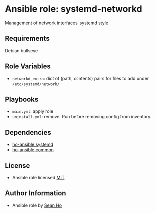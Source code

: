# Ansible role: systemd-networkd
Management of network interfaces, systemd style

## Requirements
Debian bullseye

## Role Variables
+ `networkd_extra`: dict of (path, contents) pairs for
  files to add under `/etc/systemd/network/`

## Playbooks
+ `main.yml`: apply role
+ `uninstall.yml`: remove. Run before removing config from inventory.

## Dependencies
+ [ho-ansible.systemd](https://github.com/ho-ansible/systemd)
+ [ho-ansible.common](https://github.com/ho-ansible/common)

## License
+ Ansible role licensed [MIT](LICENSE)

## Author Information
+ Ansible role by [Sean Ho](https://github.com/ho-ansible/)
